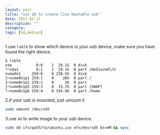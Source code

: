 ```yaml
---
layout: post
title: "use dd to create live bootable usb"
date: 2017-02-17
description: ""
category: 
tags: [dd,debian]
---
```


1.use `lsblk` to show which device is your usb device, make sure you have found the right device.

```
$ lsblk
sda           8:0    1  29.1G  0 disk 
└─sda1        8:1    1  29.1G  0 part /media/mdl/U
nvme0n1     259:0    0 238.5G  0 disk 
├─nvme0n1p1 259:1    0    28G  0 part /
├─nvme0n1p2 259:2    0     1K  0 part 
├─nvme0n1p5 259:3    0  15.7G  0 part [SWAP]
└─nvme0n1p6 259:4    0 194.9G  0 part /home
```

2.if your usb is mounted, just umount it

```sh
sudo umount /dev/sdX
```

3.use `dd` to write image to your usb device

```sh
sudo dd if=/path/to/ubuntu.iso of=/dev/sdX bs=4M && sync
```

